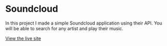 # Soundcloud

In this project  I made a simple Soundcloud application using their API. You will be able to search for any artist and play their music.

[View the live site](http://tiy-ryan-soundcloud-app.surge.sh)
